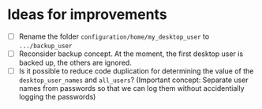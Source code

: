 # Ideas for improvements

- [ ] Rename the folder `configuration/home/my_desktop_user` to `.../backup_user`
- [ ] Reconsider backup concept. At the moment, the first desktop user is backed up, the others are ignored.
- [ ] Is it possible to reduce code duplication for determining the value of the `desktop_user_names` and `all_users`? (Important concept: Separate user names from passwords so that we can log them without accidentially logging the passwords)
